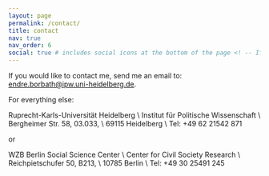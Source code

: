 ```yaml
---
layout: page
permalink: /contact/
title: contact
nav: true
nav_order: 6
social: true # includes social icons at the bottom of the page <! -- If you would like to book a slot during office hours, at the moment __only online__, please use <a href="https://calendly.com/endre-borbath/office-hour" target="_blank">this link</a>.-->
---
```


If you would like to contact me, send me an email to: [endre.borbath@ipw.uni-heidelberg.de](mailto:endre.borbath@ipw.uni-heidelberg.de).

For everything else:

Ruprecht-Karls-Universität Heidelberg \\
Institut für Politische Wissenschaft \\
Bergheimer Str. 58, 03.033, \\
69115 Heidelberg \\
Tel: +49 62 21542 871

or

WZB Berlin Social Science Center \\
Center for Civil Society Research \\
Reichpietschufer 50, B213, \\
10785 Berlin \\
Tel: +49 30 25491 245 

